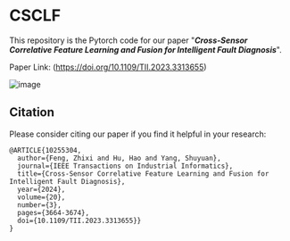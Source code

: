 # CSCLF
This repository is the Pytorch code for our paper "_**Cross-Sensor Correlative Feature Learning and Fusion for Intelligent Fault Diagnosis**_".

Paper Link: (https://doi.org/10.1109/TII.2023.3313655)

![image](https://github.com/haoohu/Cross-Sensor-Correlative-Feature-Learning-and-Fusion-for-Intelligent-Fault-Diagnosis/blob/main/Flowchart.png)

## Citation

Please consider citing our paper if you find it helpful in your research:

```
@ARTICLE{10255304,
  author={Feng, Zhixi and Hu, Hao and Yang, Shuyuan},
  journal={IEEE Transactions on Industrial Informatics}, 
  title={Cross-Sensor Correlative Feature Learning and Fusion for Intelligent Fault Diagnosis}, 
  year={2024},
  volume={20},
  number={3},
  pages={3664-3674},
  doi={10.1109/TII.2023.3313655}}
}
```
